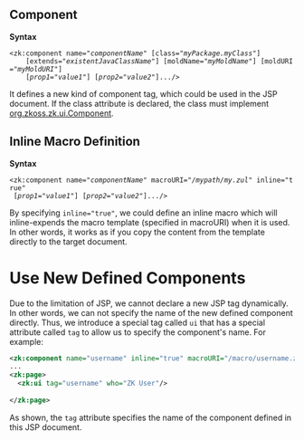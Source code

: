 ## Component

**Syntax**

`<zk:component name="`*`componentName`*`" [class="`*`myPackage.myClass`*`"]`  
`    [extends="`*`existentJavaClassName`*`"] [moldName="`*`myMoldName`*`"] [moldURI="`*`myMoldURI`*`"]`  
`    [`*`prop1`*`="`*`value1`*`"] [`*`prop2`*`="`*`value2`*`"].../>`

It defines a new kind of component tag, which could be used in the JSP
document. If the class attribute is declared, the class must implement
[org.zkoss.zk.ui.Component](https://www.zkoss.org/javadoc/latest/zk/org/zkoss/zk/ui/Component.html).

## Inline Macro Definition

**Syntax**

`<zk:component name="`*`componentName`*`" macroURI="`*`/mypath/my.zul`*`" inline="true"`  
` [`*`prop1`*`="`*`value1`*`"] [`*`prop2`*`="`*`value2`*`"].../>`

By specifying `inline="true"`, we could define an inline macro which
will inline-expends the macro template (specified in macroURI) when it
is used. In other words, it works as if you copy the content from the
template directly to the target document.

# Use New Defined Components

Due to the limitation of JSP, we cannot declare a new JSP tag
dynamically. In other words, we can not specify the name of the new
defined component directly. Thus, we introduce a special tag called `ui`
that has a special attribute called `tag` to allow us to specify the
component's name. For example:

```xml
<zk:component name="username" inline="true" macroURI="/macro/username.zul">
...
<zk:page>
  <zk:ui tag="username" who="ZK User"/>
    
</zk:page>
```

As shown, the `tag` attribute specifies the name of the component
defined in this JSP document.


